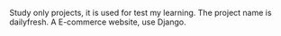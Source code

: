 Study only projects, it is used for test my learning.
The project name is dailyfresh.
A E-commerce website, use Django.

